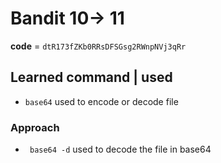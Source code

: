 # Bandit 10-> 11

**code** = `dtR173fZKb0RRsDFSGsg2RWnpNVj3qRr`

## Learned command | used

- `base64` used to encode or decode file

### Approach

- ` base64 -d` used to decode the file in base64
